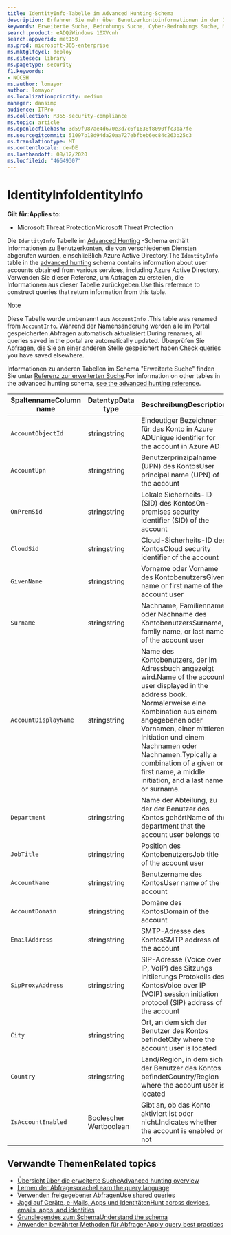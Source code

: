 ```yaml
---
title: IdentityInfo-Tabelle im Advanced Hunting-Schema
description: Erfahren Sie mehr über Benutzerkontoinformationen in der IdentityInfo-Tabelle des Advanced Hunting-Schemas.
keywords: Erweiterte Suche, Bedrohungs Suche, Cyber-Bedrohungs Suche, Microsoft Threat Protection, Microsoft 365, MTP, m365, Suche, Abfrage, Telemetrie, Schemareferenz, Kusto, Tabelle, Spalte, Datentyp, Beschreibung, accountinfo, IdentityInfo, Konto
search.product: eADQiWindows 10XVcnh
search.appverid: met150
ms.prod: microsoft-365-enterprise
ms.mktglfcycl: deploy
ms.sitesec: library
ms.pagetype: security
f1.keywords:
- NOCSH
ms.author: lomayor
author: lomayor
ms.localizationpriority: medium
manager: dansimp
audience: ITPro
ms.collection: M365-security-compliance
ms.topic: article
ms.openlocfilehash: 3d59f987ae4d670e3d7c6f1638f8090ffc3ba7fe
ms.sourcegitcommit: 51097b18d94da20aa727ebfbeb6ec84c263b25c3
ms.translationtype: MT
ms.contentlocale: de-DE
ms.lasthandoff: 08/12/2020
ms.locfileid: "46649307"
---
```

# <a name="identityinfo"></a><span data-ttu-id="5a419-104">IdentityInfo</span><span class="sxs-lookup"><span data-stu-id="5a419-104">IdentityInfo</span></span>

<span data-ttu-id="5a419-105">**Gilt für:**</span><span class="sxs-lookup"><span data-stu-id="5a419-105">**Applies to:**</span></span>
- <span data-ttu-id="5a419-106">Microsoft Threat Protection</span><span class="sxs-lookup"><span data-stu-id="5a419-106">Microsoft Threat Protection</span></span>

<span data-ttu-id="5a419-107">Die `IdentityInfo` Tabelle im [Advanced Hunting](advanced-hunting-overview.md) -Schema enthält Informationen zu Benutzerkonten, die von verschiedenen Diensten abgerufen wurden, einschließlich Azure Active Directory.</span><span class="sxs-lookup"><span data-stu-id="5a419-107">The `IdentityInfo` table in the [advanced hunting](advanced-hunting-overview.md) schema contains information about user accounts obtained from various services, including Azure Active Directory.</span></span> <span data-ttu-id="5a419-108">Verwenden Sie dieser Referenz, um Abfragen zu erstellen, die Informationen aus dieser Tabelle zurückgeben.</span><span class="sxs-lookup"><span data-stu-id="5a419-108">Use this reference to construct queries that return information from this table.</span></span>

>[!NOTE]
><span data-ttu-id="5a419-109">Diese Tabelle wurde umbenannt aus `AccountInfo` .</span><span class="sxs-lookup"><span data-stu-id="5a419-109">This table was renamed from `AccountInfo`.</span></span> <span data-ttu-id="5a419-110">Während der Namensänderung werden alle im Portal gespeicherten Abfragen automatisch aktualisiert.</span><span class="sxs-lookup"><span data-stu-id="5a419-110">During renames, all queries saved in the portal are automatically updated.</span></span> <span data-ttu-id="5a419-111">Überprüfen Sie Abfragen, die Sie an einer anderen Stelle gespeichert haben.</span><span class="sxs-lookup"><span data-stu-id="5a419-111">Check queries you have saved elsewhere.</span></span>

<span data-ttu-id="5a419-112">Informationen zu anderen Tabellen im Schema "Erweiterte Suche" finden Sie unter [Referenz zur erweiterten Suche](advanced-hunting-schema-tables.md).</span><span class="sxs-lookup"><span data-stu-id="5a419-112">For information on other tables in the advanced hunting schema, [see the advanced hunting reference](advanced-hunting-schema-tables.md).</span></span>

| <span data-ttu-id="5a419-113">Spaltenname</span><span class="sxs-lookup"><span data-stu-id="5a419-113">Column name</span></span> | <span data-ttu-id="5a419-114">Datentyp</span><span class="sxs-lookup"><span data-stu-id="5a419-114">Data type</span></span> | <span data-ttu-id="5a419-115">Beschreibung</span><span class="sxs-lookup"><span data-stu-id="5a419-115">Description</span></span> |
|-------------|-----------|-------------|
| `AccountObjectId` | <span data-ttu-id="5a419-116">string</span><span class="sxs-lookup"><span data-stu-id="5a419-116">string</span></span> | <span data-ttu-id="5a419-117">Eindeutiger Bezeichner für das Konto in Azure AD</span><span class="sxs-lookup"><span data-stu-id="5a419-117">Unique identifier for the account in Azure AD</span></span> |
| `AccountUpn` | <span data-ttu-id="5a419-118">string</span><span class="sxs-lookup"><span data-stu-id="5a419-118">string</span></span> | <span data-ttu-id="5a419-119">Benutzerprinzipalname (UPN) des Kontos</span><span class="sxs-lookup"><span data-stu-id="5a419-119">User principal name (UPN) of the account</span></span> |
| `OnPremSid` | <span data-ttu-id="5a419-120">string</span><span class="sxs-lookup"><span data-stu-id="5a419-120">string</span></span> | <span data-ttu-id="5a419-121">Lokale Sicherheits-ID (SID) des Kontos</span><span class="sxs-lookup"><span data-stu-id="5a419-121">On-premises security identifier (SID) of the account</span></span> |
| `CloudSid` | <span data-ttu-id="5a419-122">string</span><span class="sxs-lookup"><span data-stu-id="5a419-122">string</span></span> | <span data-ttu-id="5a419-123">Cloud-Sicherheits-ID des Kontos</span><span class="sxs-lookup"><span data-stu-id="5a419-123">Cloud security identifier of the account</span></span> |
| `GivenName` | <span data-ttu-id="5a419-124">string</span><span class="sxs-lookup"><span data-stu-id="5a419-124">string</span></span> | <span data-ttu-id="5a419-125">Vorname oder Vorname des Kontobenutzers</span><span class="sxs-lookup"><span data-stu-id="5a419-125">Given name or first name of the account user</span></span> |
| `Surname` | <span data-ttu-id="5a419-126">string</span><span class="sxs-lookup"><span data-stu-id="5a419-126">string</span></span> | <span data-ttu-id="5a419-127">Nachname, Familienname oder Nachname des Kontobenutzers</span><span class="sxs-lookup"><span data-stu-id="5a419-127">Surname, family name, or last name of the account user</span></span> |
| `AccountDisplayName` | <span data-ttu-id="5a419-128">string</span><span class="sxs-lookup"><span data-stu-id="5a419-128">string</span></span> | <span data-ttu-id="5a419-129">Name des Kontobenutzers, der im Adressbuch angezeigt wird.</span><span class="sxs-lookup"><span data-stu-id="5a419-129">Name of the account user displayed in the address book.</span></span> <span data-ttu-id="5a419-130">Normalerweise eine Kombination aus einem angegebenen oder Vornamen, einer mittleren Initiation und einem Nachnamen oder Nachnamen.</span><span class="sxs-lookup"><span data-stu-id="5a419-130">Typically a combination of a given or first name, a middle initiation, and a last name or surname.</span></span> |
| `Department` | <span data-ttu-id="5a419-131">string</span><span class="sxs-lookup"><span data-stu-id="5a419-131">string</span></span> | <span data-ttu-id="5a419-132">Name der Abteilung, zu der der Benutzer des Kontos gehört</span><span class="sxs-lookup"><span data-stu-id="5a419-132">Name of the department that the account user belongs to</span></span> |
| `JobTitle` | <span data-ttu-id="5a419-133">string</span><span class="sxs-lookup"><span data-stu-id="5a419-133">string</span></span> | <span data-ttu-id="5a419-134">Position des Kontobenutzers</span><span class="sxs-lookup"><span data-stu-id="5a419-134">Job title of the account user</span></span> |
| `AccountName` | <span data-ttu-id="5a419-135">string</span><span class="sxs-lookup"><span data-stu-id="5a419-135">string</span></span> | <span data-ttu-id="5a419-136">Benutzername des Kontos</span><span class="sxs-lookup"><span data-stu-id="5a419-136">User name of the account</span></span> |
| `AccountDomain` | <span data-ttu-id="5a419-137">string</span><span class="sxs-lookup"><span data-stu-id="5a419-137">string</span></span> | <span data-ttu-id="5a419-138">Domäne des Kontos</span><span class="sxs-lookup"><span data-stu-id="5a419-138">Domain of the account</span></span> |
| `EmailAddress` | <span data-ttu-id="5a419-139">string</span><span class="sxs-lookup"><span data-stu-id="5a419-139">string</span></span> | <span data-ttu-id="5a419-140">SMTP-Adresse des Kontos</span><span class="sxs-lookup"><span data-stu-id="5a419-140">SMTP address of the account</span></span> |
| `SipProxyAddress` | <span data-ttu-id="5a419-141">string</span><span class="sxs-lookup"><span data-stu-id="5a419-141">string</span></span> | <span data-ttu-id="5a419-142">SIP-Adresse (Voice over IP, VoIP) des Sitzungs Initiierungs Protokolls des Kontos</span><span class="sxs-lookup"><span data-stu-id="5a419-142">Voice over IP (VOIP) session initiation protocol (SIP) address of the account</span></span> |
| `City` | <span data-ttu-id="5a419-143">string</span><span class="sxs-lookup"><span data-stu-id="5a419-143">string</span></span> | <span data-ttu-id="5a419-144">Ort, an dem sich der Benutzer des Kontos befindet</span><span class="sxs-lookup"><span data-stu-id="5a419-144">City where the account user is located</span></span> |
| `Country` | <span data-ttu-id="5a419-145">string</span><span class="sxs-lookup"><span data-stu-id="5a419-145">string</span></span> | <span data-ttu-id="5a419-146">Land/Region, in dem sich der Benutzer des Kontos befindet</span><span class="sxs-lookup"><span data-stu-id="5a419-146">Country/Region where the account user is located</span></span> |
| `IsAccountEnabled` | <span data-ttu-id="5a419-147">Boolescher Wert</span><span class="sxs-lookup"><span data-stu-id="5a419-147">boolean</span></span> | <span data-ttu-id="5a419-148">Gibt an, ob das Konto aktiviert ist oder nicht.</span><span class="sxs-lookup"><span data-stu-id="5a419-148">Indicates whether the account is enabled or not</span></span> |

## <a name="related-topics"></a><span data-ttu-id="5a419-149">Verwandte Themen</span><span class="sxs-lookup"><span data-stu-id="5a419-149">Related topics</span></span>
- [<span data-ttu-id="5a419-150">Übersicht über die erweiterte Suche</span><span class="sxs-lookup"><span data-stu-id="5a419-150">Advanced hunting overview</span></span>](advanced-hunting-overview.md)
- [<span data-ttu-id="5a419-151">Lernen der Abfragesprache</span><span class="sxs-lookup"><span data-stu-id="5a419-151">Learn the query language</span></span>](advanced-hunting-query-language.md)
- [<span data-ttu-id="5a419-152">Verwenden freigegebener Abfragen</span><span class="sxs-lookup"><span data-stu-id="5a419-152">Use shared queries</span></span>](advanced-hunting-shared-queries.md)
- [<span data-ttu-id="5a419-153">Jagd auf Geräte, e-Mails, Apps und Identitäten</span><span class="sxs-lookup"><span data-stu-id="5a419-153">Hunt across devices, emails, apps, and identities</span></span>](advanced-hunting-query-emails-devices.md)
- [<span data-ttu-id="5a419-154">Grundlegendes zum Schema</span><span class="sxs-lookup"><span data-stu-id="5a419-154">Understand the schema</span></span>](advanced-hunting-schema-tables.md)
- [<span data-ttu-id="5a419-155">Anwenden bewährter Methoden für Abfragen</span><span class="sxs-lookup"><span data-stu-id="5a419-155">Apply query best practices</span></span>](advanced-hunting-best-practices.md)
